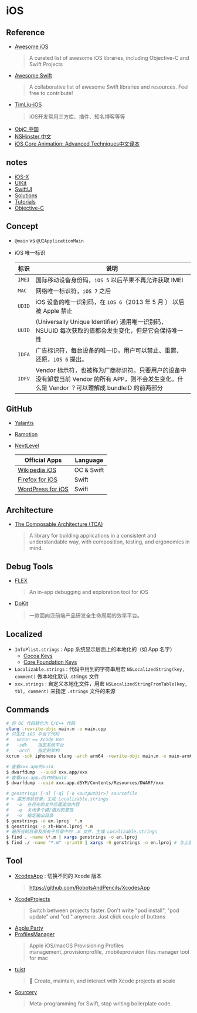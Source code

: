 # iOS

## Reference

- [Awesome iOS](https://ios.libhunt.com/)
    > A curated list of awesome iOS libraries, including Objective-C and Swift Projects
- [Awesome Swift](https://github.com/matteocrippa/awesome-swift)
    > A collaborative list of awesome Swift libraries and resources. Feel free to contribute!
- [TimLiu-iOS](https://github.com/Tim9Liu9/TimLiu-iOS)
    > iOS开发常用三方库、插件、知名博客等等
- [ObjC 中国](https://objccn.io/)
- [NSHipster 中文](https://nshipster.cn/)
- [iOS Core Animation: Advanced Techniques中文译本](https://github.com/ZsIsMe/ios_core_animation_advanced_techniques)

## notes

- [iOS-X](notes/iOS-X.md)
- [UIKit](notes/UIKit.md)
- [SwiftUI](notes/SwiftUI.md)
- [Solutions](notes/Solutions.md)
- [Tutorials](notes/Tutorials.md)
- [Objective-C](notes/Objective-C.md)

## Concept

- `@main` vs `@UIApplicationMain`

- iOS 唯一标识

  | 标识 | 说明
  | --- | ---
  | `IMEI`    | 国际移动设备身份码，`iOS 5` 以后苹果不再允许获取 IMEI
  | `MAC`     | 网络唯一标识符，`iOS 7` 之后
  | `UDID`    | iOS 设备的唯一识别码，在 `iOS 6`（2013 年 5 月 ） 以后被 Apple 禁止
  | `UUID`    | (Universally Unique Identifier) 通用唯一识别码，NSUUID 每次获取的值都会发生变化，但是它会保持唯一性
  | `IDFA`    | 广告标识符，每台设备的唯一ID。用户可以禁止、重置、还原，`iOS 6` 提出。
  | `IDFV`    | Vendor 标示符，也被称为厂商标识符。只要用户的设备中没有卸载当前 Vendor 的所有 APP，则不会发生变化。什么是 Vendor ？可以理解成 bundleID 的前两部分

## GitHub

- [Yalantis](https://github.com/Yalantis)
- [Ramotion](https://github.com/Ramotion)
- [NextLevel](https://github.com/NextLevel)

  | Official Apps | Language 
  | --- | --- 
  | [Wikipedia iOS](https://github.com/wikimedia/wikipedia-ios) | OC & Swift 
  | [Firefox for iOS](https://github.com/mozilla-mobile/firefox-ios) | Swift
  | [WordPress for iOS](https://github.com/wordpress-mobile/WordPress-iOS) | Swift

## Architecture

- [The Composable Architecture (TCA)](https://github.com/pointfreeco/swift-composable-architecture)
    > A library for building applications in a consistent and understandable way, with composition, testing, and ergonomics in mind.

## Debug Tools

- [FLEX](https://github.com/FLEXTool/FLEX)
    > An in-app debugging and exploration tool for iOS
- [DoKit](https://github.com/didi/DoKit)
    > 一款面向泛前端产品研发全生命周期的效率平台。

## Localized

- `InfoPlist.strings` : App 系统显示层面上的本地化的（如 App 名字）
    * [Cocoa Keys](https://developer.apple.com/library/archive/documentation/General/Reference/InfoPlistKeyReference/Articles/CocoaKeys.html)
    * [Core Foundation Keys](https://developer.apple.com/library/archive/documentation/General/Reference/InfoPlistKeyReference/Articles/CoreFoundationKeys.html)
- `Localizable.strings` : 代码中用到的字符串用宏 `NSLocalizedString(key, comment)` 做本地化默认 .strings 文件
- `xxx.strings` : 自定义本地化文件，用宏 `NSLocalizedStringFromTable(key, tbl, comment)` 来指定 `.strings` 文件的来源

## Commands

  ```bash
  # 将 OC 代码转化为 C/C++ 代码
  clang -rewrite-objc main.m -o main.cpp
  # 只生成 iOS 平台下代码
  #   xcrun == Xcode Run
  #   -sdk    指定系统平台
  #   -arch   指定的架构
  xcrun -sdk iphoneos clang -arch arm64 -rewrite-objc main.m -o main-arm64.cpp

  # 查看xxx.app的uuid
  $ dwarfdump  --uuid xxx.app/xxx
  # 查看xxx.app.dSYM的uuid
  $ dwarfdump --uuid xxx.app.dSYM/Contents/Resources/DWARF/xxx

  # genstrings [-a] [-q] [-o <outputDir>] sourcefile
  # > 遍历当前目录，生成 Localizable.strings
  #   -a  在存在的文件后面追加内容
  #   -q  关闭多个键/值对的警告
  #   -o  指定输出目录
  $ genstrings -o en.lproj  *.m
  $ genstrings -o zh-Hans.lproj *.m
  # 遍历当前目录及所有子目录中的 .m 文件，生成 Localizable.strings
  $ find . -name \*.m | xargs genstrings -o en.lproj
  $ find ./ -name "*.m" -print0 | xargs -0 genstrings -o en.lproj # 与上面等价
  ```
    
## Tool

- [XcodesApp](https://github.com/RobotsAndPencils/XcodesApp) : 切换不同的 Xcode 版本
    > https://github.com/RobotsAndPencils/XcodesApp
- [XcodeProjects](https://github.com/DKalachniuk/XcodeProjects)
    > Switch between projects faster. Don't write "pod install", "pod update" and "cd <your project>" anymore. Just click couple of buttons
- [Apple Party](https://github.com/37iOS/AppleParty)
- [ProfilesManager](https://github.com/shaojiankui/ProfilesManager)
    > Apple iOS/macOS Provisioning Profiles management,.provisionprofile, .mobileprovision files manager tool for mac
- [tuist](https://github.com/tuist/tuist)
    > 🚀 Create, maintain, and interact with Xcode projects at scale
- [Sourcery](https://github.com/krzysztofzablocki/Sourcery)
    > Meta-programming for Swift, stop writing boilerplate code.

